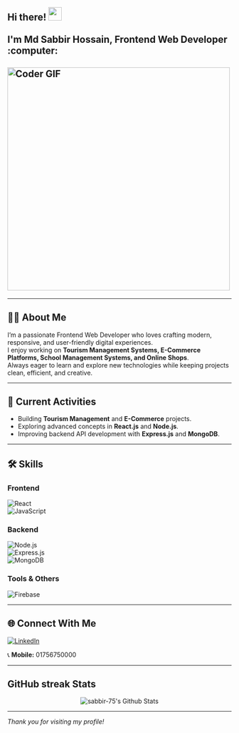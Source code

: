 <!-- Banner Image -->

<h2 align="left">
 <abc>
  <br>Hi there! <img src="https://user-images.githubusercontent.com/42378118/110234147-e3259600-7f4e-11eb-95be-0c4047144dea.gif" width="30"><br>
  <br> I'm Md Sabbir Hossain, Frontend Web Developer :computer:<br>
  <br>
    <img src="https://media.giphy.com/media/SWoSkN6DxTszqIKEqv/giphy.gif" alt="Coder GIF" width="500">
 </abc>
</h2> 

---

## 🧑‍💼 About Me  
I’m a passionate Frontend Web Developer who loves crafting modern, responsive, and user-friendly digital experiences.  
I enjoy working on **Tourism Management Systems, E-Commerce Platforms, School Management Systems, and Online Shops**.  
Always eager to learn and explore new technologies while keeping projects clean, efficient, and creative.

---

## 🚀 Current Activities  
- Building **Tourism Management** and **E-Commerce** projects.  
- Exploring advanced concepts in **React.js** and **Node.js**.  
- Improving backend API development with **Express.js** and **MongoDB**.  

---

## 🛠 Skills  

### **Frontend**  
![React](https://img.shields.io/badge/React-20232A?style=for-the-badge&logo=react&logoColor=61DAFB)  
![JavaScript](https://img.shields.io/badge/JavaScript-F7E01D?style=for-the-badge&logo=javascript&logoColor=000)  

### **Backend**  
![Node.js](https://img.shields.io/badge/Node.js-339933?style=for-the-badge&logo=node.js&logoColor=fff)  
![Express.js](https://img.shields.io/badge/Express.js-000000?style=for-the-badge&logo=express&logoColor=fff)  
![MongoDB](https://img.shields.io/badge/MongoDB-4EA94B?style=for-the-badge&logo=mongodb&logoColor=fff)  

### **Tools & Others**  
![Firebase](https://img.shields.io/badge/Firebase-FFCA28?style=for-the-badge&logo=firebase&logoColor=000)  

---

## 🌐 Connect With Me  
[![LinkedIn](https://img.shields.io/badge/LinkedIn-0A66C2?style=for-the-badge&logo=linkedin&logoColor=fff)](https://www.linkedin.com/in/md-sabbir75)  

📞 **Mobile:** 01756750000  


---

## GitHub streak Stats
<div align="center">

<img align="center" src="https://github-readme-stats.vercel.app/api?username=sabbir-75&include_all_commits=true&count_private=true&show_icons=true&line_height=20&title_color=7A7ADB&icon_color=2234AE&text_color=D3D3D3&bg_color=0,000000,130F40" alt="sabbir-75's Github Stats">

</div>


---

*Thank you for visiting my profile!*  

